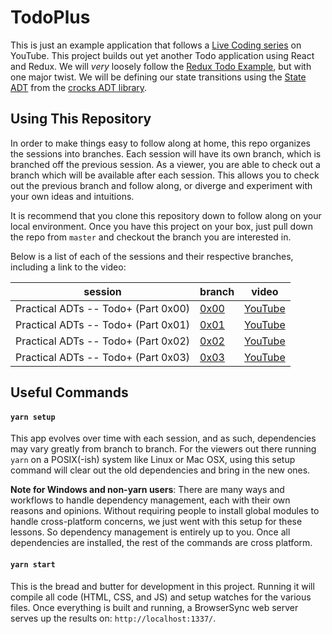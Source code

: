 # TodoPlus

This is just an example application that follows a [Live Coding series][playlist]
on YouTube. This project builds out yet another Todo application using
React and Redux. We will *very* loosely follow the
[Redux Todo Example][example], but with one major twist. We will be defining our
state transitions using the [State ADT][state-docs] from the
[crocks ADT library][crocks].

## Using This Repository
In order to make things easy to follow along at home, this repo organizes the
sessions into branches. Each session will have its own branch, which is branched
off the previous session. As a viewer, you are able to check out a branch which
will be  available after each session. This allows you to check out the previous
branch and follow along, or diverge and experiment with your own ideas and
intuitions.

It is recommend that you clone this repository down to follow along on your
local environment. Once you have this project on your box, just pull down
the repo from `master` and checkout the branch you are interested in.

Below is a list of each of the sessions and their respective branches, including
a link to the video:

| session | branch | video |
| --- | --- | --- |
| Practical ADTs -- Todo+ (Part 0x00) | [0x00][code-00] | [YouTube][vid-00]
| Practical ADTs -- Todo+ (Part 0x01) | [0x01][code-01] | [YouTube][vid-01]
| Practical ADTs -- Todo+ (Part 0x02) | [0x02][code-02] | [YouTube][vid-02]
| Practical ADTs -- Todo+ (Part 0x03) | [0x03][code-03] | [YouTube][vid-03]

## Useful Commands

#### `yarn setup`
This app evolves over time with each session, and as such, dependencies may vary
greatly from branch to branch. For the viewers out there running `yarn` on a
POSIX(-ish) system like Linux or Mac OSX, using this setup command will clear
out the old dependencies and bring in the new ones.

**Note for Windows and non-yarn users**: There are many ways and workflows to
handle dependency management, each with their own reasons and opinions. Without
requiring people to install global modules to handle cross-platform concerns, we
just went with this setup for these lessons. So dependency management is
entirely up to you. Once all dependencies are installed, the rest of the
commands are cross platform.

#### `yarn start`
This is the bread and butter for development in this project. Running it will
compile all code (HTML, CSS, and JS) and setup watches for the various files.
Once everything is built and running, a BrowserSync web server serves up the
results on:
`http://localhost:1337/`.

[playlist]: https://www.youtube.com/playlist?list=PLjvgv-FpMo7XY8V1puB7TrMBt3r5W_zA6
[example]: https://redux.js.org/basics/example-todo-list
[state-docs]: https://evilsoft.github.io/crocks/docs/crocks/State.html
[crocks]: https://github.com/evilsoft/crocks

[code-00]: https://github.com/evilsoft/todo-plus/tree/0x00
[vid-00]: https://youtu.be/vaKD2-eG9-g

[code-01]: https://github.com/evilsoft/todo-plus/tree/0x01
[vid-01]: https://youtu.be/ofStWMQQGGY

[code-02]: https://github.com/evilsoft/todo-plus/tree/0x02
[vid-02]: https://youtu.be/udL5s4G-aCk

[code-03]: https://github.com/evilsoft/todo-plus/tree/0x03
[vid-03]: https://youtu.be/HoFzlcPAFhA
